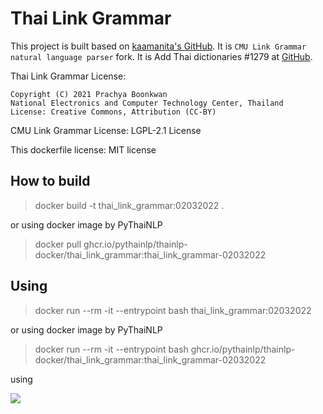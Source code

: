 # Thai Link Grammar

This project is built based on [kaamanita's GitHub](https://github.com/kaamanita/link-grammar). It is `CMU Link Grammar natural language parser` fork. It is Add Thai dictionaries #1279 at [GitHub](https://github.com/opencog/link-grammar/pull/1279).


Thai Link Grammar License:
```
Copyright (C) 2021 Prachya Boonkwan
National Electronics and Computer Technology Center, Thailand
License: Creative Commons, Attribution (CC-BY)
```

CMU Link Grammar License: LGPL-2.1 License 

This dockerfile license: MIT license

## How to build

> docker build -t thai_link_grammar:02032022 .

or using docker image by PyThaiNLP

> docker pull ghcr.io/pythainlp/thainlp-docker/thai_link_grammar:thai_link_grammar-02032022

## Using

> docker run --rm -it --entrypoint bash thai_link_grammar:02032022

or using docker image by PyThaiNLP

> docker run --rm -it --entrypoint bash ghcr.io/pythainlp/thainlp-docker/thai_link_grammar:thai_link_grammar-02032022


using

![](https://user-images.githubusercontent.com/8536487/155855983-396c4254-af1d-45e8-9c3b-b25315d0ebe7.png)
